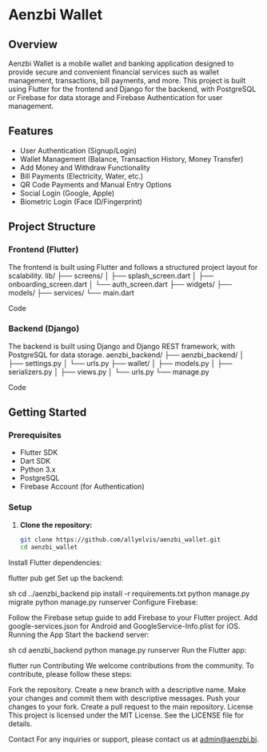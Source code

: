 # Aenzbi Wallet

## Overview

Aenzbi Wallet is a mobile wallet and banking application designed to provide secure and convenient financial services such as wallet management, transactions, bill payments, and more. This project is built using Flutter for the frontend and Django for the backend, with PostgreSQL or Firebase for data storage and Firebase Authentication for user management.

## Features

- User Authentication (Signup/Login)
- Wallet Management (Balance, Transaction History, Money Transfer)
- Add Money and Withdraw Functionality
- Bill Payments (Electricity, Water, etc.)
- QR Code Payments and Manual Entry Options
- Social Login (Google, Apple)
- Biometric Login (Face ID/Fingerprint)

## Project Structure

### Frontend (Flutter)
The frontend is built using Flutter and follows a structured project layout for scalability.
lib/
├── screens/
│ ├── splash_screen.dart
│ ├── onboarding_screen.dart
│ └── auth_screen.dart
├── widgets/
├── models/
├── services/
└── main.dart

Code
### Backend (Django)
The backend is built using Django and Django REST framework, with PostgreSQL for data storage.
aenzbi_backend/
├── aenzbi_backend/
│ ├── settings.py
│ └── urls.py
├── wallet/
│ ├── models.py
│ ├── serializers.py
│ ├── views.py
│ └── urls.py
└── manage.py

Code
## Getting Started

### Prerequisites

- Flutter SDK
- Dart SDK
- Python 3.x
- PostgreSQL
- Firebase Account (for Authentication)

### Setup

1. **Clone the repository:**
   ```sh
   git clone https://github.com/allyelvis/aenzbi_wallet.git
   cd aenzbi_wallet
Install Flutter dependencies:

flutter pub get
Set up the backend:

sh
cd ../aenzbi_backend
pip install -r requirements.txt
python manage.py migrate
python manage.py runserver
Configure Firebase:

Follow the Firebase setup guide to add Firebase to your Flutter project.
Add google-services.json for Android and GoogleService-Info.plist for iOS.
Running the App
Start the backend server:

sh
cd aenzbi_backend
python manage.py runserver
Run the Flutter app:

flutter run
Contributing
We welcome contributions from the community. To contribute, please follow these steps:

Fork the repository.
Create a new branch with a descriptive name.
Make your changes and commit them with descriptive messages.
Push your changes to your fork.
Create a pull request to the main repository.
License
This project is licensed under the MIT License. See the LICENSE file for details.

Contact
For any inquiries or support, please contact us at admin@aenzbi.bi.